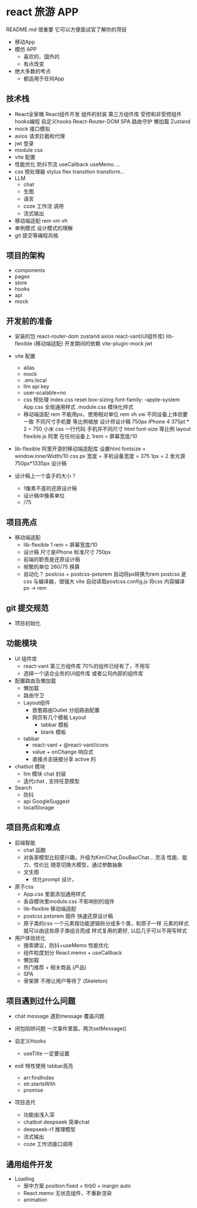 # react 旅游 APP
README.md 很重要 它可以方便面试官了解你的项目
- 移动App
- 模仿 APP
  - 喜欢的、国外的
  - 有点改变
- 绝大多数的考点
  - 都适用于任何App

## 技术栈
- React全家桶
    React组件开发
    组件的封装
    第三方组件库
    受控和非受控组件
    hooks编程 自定义hooks
    React-Router-DOM
      SPA
      路由守护
      懒加载
    Zustand
- mock 接口模拟
- axios 请求拦截和代理
- jwt 登录
- module css
- vite 配置
- 性能优化
    防抖节流
    useCallback useMemo ...
- css 预处理器 stylus
    flex transition transform...
- LLM
  - chat
  - 生图
  - 语言
  - coze 工作流 调用
  - 流式输出
- 移动端适配
    rem vm vh
- 单例模式 设计模式的理解
- git 提交等编程风格

## 项目的架构
- components
- pages
- store
- hooks
- api
- mock

## 开发前的准备
- 安装的包
    react-router-dom zustand axios
    react-vant(UI组件库) lib-flexible (移动端适配)
    开发期间的依赖
    vite-plugin-mock  jwt 
- vite 配置
  - alias
  - mock
  - .env.local
  - llm api key
  - user-scalable=no
  - css 预处理
      index.css reset
      box-sizing font-family: -apple-system
      App.css 全局通用样式
      .module.css 模块化样式
  - 移动端适配 rem
      不能用px，使用相对单位 rem vh vw
      不同设备上体验要一致
      不同尺寸手机要 等比例缩放
      设计师设计稿 750px iPhone 4 375pt * 2 = 750
      小米
      css 一行代码 手机并不同尺寸 html font-size 等比例 
      layout
      flexible.js 阿里 在任何设备上
      1rem = 屏幕宽度/10
- lib-flexible
    阿里开源的移动端适配库
    设置html fontsize = window.innerWidth/10
    css px 宽度 = 手机设备宽度 = 375
    1px = 2 发光源
    750px*1335px 设计稿

- 设计稿上一个盒子的大小？
  - 1像素不差的还原设计稿
  - 设计稿中像素单位
  - /75

## 项目亮点
- 移动端适配
  - lib-flexible 1 rem = 屏幕宽度/10
  - 设计稿 尺寸是iPhone 标准尺寸 750px
  - 前端的职责是还原设计稿
  - 频繁的单位 260/75 换算
  - 自动化？
      postcss + postcss-pxtorem 自动将px转换为rem
      postcss 是 css 与编译器，很强大
      vite 自动读取postcss.config.js 将css 内容编译
      px -> rem
## git 提交规范
- 项目初始化
## 功能模块
- UI 组件库
  - react-vant 第三方组件库 70%的组件已经有了，不用写
  - 选择一个适合业务的UI组件库 或者公司内部的组件库
- 配置路由及懒加载
  - 懒加载
  - 路由守卫
  - Layout组件
    - 嵌套路由Outlet 分组路由配置
    - 网页有几个模板 Layout
      - tabbar 模板
      - blank 模板
  - tabbar
    - react-vant + @react-vant/icons
    - value + onChange 响应式
    - 直接点击链接分享 active 的
- chatbot 模块
  - llm 模块 chat 封装
  - 迭代chat , 支持任意模型
- Search
  - 防抖
  - api
      GoogleSuggest
  - localStorage

## 项目亮点和难点
- 前端智能
  - chat 函数
  - 对各家模型比较感兴趣，升级为KimiChat,DouBaoChat... 灵活
      性能、能力、性价比
      随意切换大模型，通过参数抽象
  - 文生图
    - 优化prompt 设计，
- 原子css
  - App.css 里面添加通用样式
  - 各自模块里module.css 不影响别的组件
  - lib-flexible 移动端适配
  - postcss pxtorem 插件 快速还原设计稿
  - 原子类的css
      一个元素按功能逻辑拆分成多个类，和原子一样
      元素的样式就可以由这些原子类组合而成
      样式复用的更好, 以后几乎可以不用写样式
- 用户体验优化
  - 搜索建议，防抖+useMemo 性能优化
  - 组件粒度划分
      React.memo + useCallback
  - 懒加载
  - 热门推荐 + 相关商品 (产品) 
  - SPA 
  - 骨架屏 不用让用户等待了 (Skeleton) 
## 项目遇到过什么问题
- chat message 遇到message 覆盖问题
- 闭包陷阱问题
    一次事件里面，两次setMessage()

- 自定义Hooks
  - useTitle 
  一定要设置
- es6 特性使用
  tabbar高亮
  - arr.findIndex
  - str.startsWith
  - promise

- 项目迭代
  - 功能由浅入深
  - chatbot deepseek 简单chat
  - deepseek-r1 推理模型
  - 流式输出
  - coze 工作流接口调用

## 通用组件开发
- Loading 
  - 居中方案
      position:fixed + tlrb0 + margin auto
  - React.memo 无状态组件，不重新渲染
  - animation